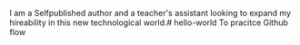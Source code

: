 I am a Selfpublished author and a teacher's assistant looking to expand my hireability in this new technological world.# hello-world
To pracitce Github flow
